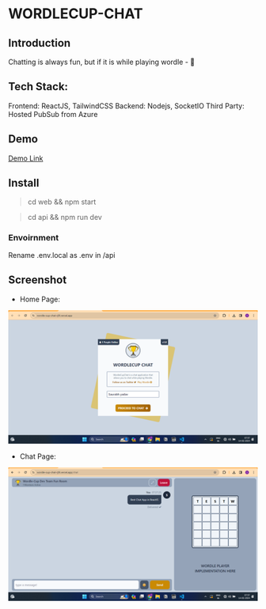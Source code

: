 # WORDLECUP-CHAT

## Introduction

Chatting is always fun, but if it is while playing wordle - 🤌

## Tech Stack:

Frontend: ReactJS, TailwindCSS
Backend: Nodejs, SocketIO
Third Party: Hosted PubSub from Azure

## Demo

[Demo Link](https://wordle-cup-chat-rj9l.vercel.app/)

## Install

> cd web && npm start

> cd api && npm run dev

### Envoirnment

Rename .env.local as .env in /api

## Screenshot

- Home Page:

![Home Page](images/home.png "Home Page")

- Chat Page:

![Chat Page](images/chat.png "Chat Page")
